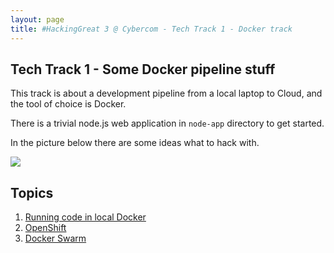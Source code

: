 ```yaml
---
layout: page
title: #HackingGreat 3 @ Cybercom - Tech Track 1 - Docker track
---
```


## Tech Track 1 - Some Docker pipeline stuff

This track is about a development pipeline from a local laptop to Cloud, and the tool of choice is Docker.

There is a trivial node.js web application in `node-app` directory to get started.

In the picture below there are some ideas what to hack with.

![](hacking-great-3-docker.png)


## Topics

1. [Running code in local Docker](https://cybercom-finland.github.io/hacking-great-3/t1-docker/local/)
2. [OpenShift](https://cybercom-finland.github.io/hacking-great-3/t1-docker/openshift/)
3. [Docker Swarm](https://github.com/cybercom-finland/hacking-great-3/tree/master/t1-docker/swarm/)
